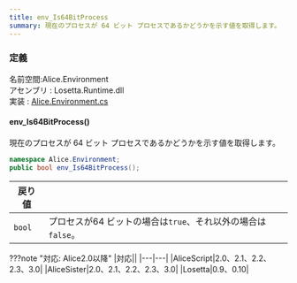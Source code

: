```yaml
---
title: env_Is64BitProcess
summary: 現在のプロセスが 64 ビット プロセスであるかどうかを示す値を取得します。
---
```

### 定義
名前空間:Alice.Environment<br/>
アセンブリ : Losetta.Runtime.dll<br/>
実装 : [Alice.Environment.cs](https://github.com/WSOFT-Project/Losetta/blob/master/Losetta.Runtime/Alice.Environment.cs)

#### env_Is64BitProcess()

現在のプロセスが 64 ビット プロセスであるかどうかを示す値を取得します。

```cs title="AliceScript"
namespace Alice.Environment;
public bool env_Is64BitProcess();
```

|戻り値| |
|-|-|
|`bool`|プロセスが64 ビットの場合は`true`、それ以外の場合は`false`。|

???note "対応: Alice2.0以降"
    |対応||
    |---|---|
    |AliceScript|2.0、2.1、2.2、2.3、3.0|
    |AliceSister|2.0、2.1、2.2、2.3、3.0|
    |Losetta|0.9、0.10|
